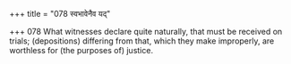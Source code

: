 +++
title = "078 स्वभावेनैव यद्"

+++
078	What witnesses declare quite naturally, that must be received on trials; (depositions) differing from that, which they make improperly, are worthless for (the purposes of) justice.